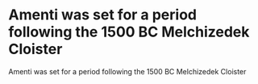 # Amenti was set for a period following the 1500 BC Melchizedek Cloister

Amenti was set for a period following the 1500 BC Melchizedek Cloister